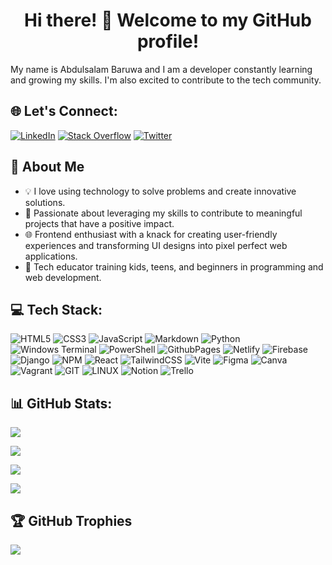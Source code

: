 <div>
<h1 align="center">Hi there! 👋 Welcome to my GitHub profile!</h1>
<p>My name is Abdulsalam Baruwa and I am a developer constantly learning and growing my skills. I'm also excited to contribute to the tech community.</p>
</div>

<div align="left">
  
## 🌐 Let's Connect:
[![LinkedIn](https://img.shields.io/badge/LinkedIn-%230077B5.svg?logo=linkedin&logoColor=white)](https://linkedin.com/in/abdulsalam-baruwa) [![Stack Overflow](https://img.shields.io/badge/-Stackoverflow-FE7A16?logo=stack-overflow&logoColor=white)](https://stackoverflow.com/users/21849769) [![Twitter](https://img.shields.io/badge/Twitter-%231DA1F2.svg?logo=Twitter&logoColor=white)](https://twitter.com/dmystical_coder) 

</div>
 
## 🌟 About Me

- 💡 I love using technology to solve problems and create innovative solutions.
- 🚀 Passionate about leveraging my skills to contribute to meaningful projects that have a positive impact.
- 🌐 Frontend enthusiast with a knack for creating user-friendly experiences and transforming UI designs into pixel perfect web applications.
- 💬 Tech educator training kids, teens, and beginners in programming and web development.

## 💻 Tech Stack:
![HTML5](https://img.shields.io/badge/html5-%23E34F26.svg?style=for-the-badge&logo=html5&logoColor=white) ![CSS3](https://img.shields.io/badge/css3-%231572B6.svg?style=for-the-badge&logo=css3&logoColor=white) ![JavaScript](https://img.shields.io/badge/javascript-%23323330.svg?style=for-the-badge&logo=javascript&logoColor=%23F7DF1E) ![Markdown](https://img.shields.io/badge/markdown-%23000000.svg?style=for-the-badge&logo=markdown&logoColor=white) ![Python](https://img.shields.io/badge/python-3670A0?style=for-the-badge&logo=python&logoColor=ffdd54) ![Windows Terminal](https://img.shields.io/badge/Windows%20Terminal-%234D4D4D.svg?style=for-the-badge&logo=windows-terminal&logoColor=white) ![PowerShell](https://img.shields.io/badge/PowerShell-%235391FE.svg?style=for-the-badge&logo=powershell&logoColor=white) ![GithubPages](https://img.shields.io/badge/github%20pages-121013?style=for-the-badge&logo=github&logoColor=white) ![Netlify](https://img.shields.io/badge/netlify-%23000000.svg?style=for-the-badge&logo=netlify&logoColor=#00C7B7) ![Firebase](https://img.shields.io/badge/firebase-%23039BE5.svg?style=for-the-badge&logo=firebase) ![Django](https://img.shields.io/badge/django-%23092E20.svg?style=for-the-badge&logo=django&logoColor=white) ![NPM](https://img.shields.io/badge/NPM-%23CB3837.svg?style=for-the-badge&logo=npm&logoColor=white) ![React](https://img.shields.io/badge/react-%2320232a.svg?style=for-the-badge&logo=react&logoColor=%2361DAFB) ![TailwindCSS](https://img.shields.io/badge/tailwindcss-%2338B2AC.svg?style=for-the-badge&logo=tailwind-css&logoColor=white) ![Vite](https://img.shields.io/badge/vite-%23646CFF.svg?style=for-the-badge&logo=vite&logoColor=white) ![Figma](https://img.shields.io/badge/figma-%23F24E1E.svg?style=for-the-badge&logo=figma&logoColor=white) ![Canva](https://img.shields.io/badge/Canva-%2300C4CC.svg?style=for-the-badge&logo=Canva&logoColor=white) ![Vagrant](https://img.shields.io/badge/vagrant-%231563FF.svg?style=for-the-badge&logo=vagrant&logoColor=white) ![GIT](https://img.shields.io/badge/Git-fc6d26?style=for-the-badge&logo=git&logoColor=white) ![LINUX](https://img.shields.io/badge/Linux-FCC624?style=for-the-badge&logo=linux&logoColor=black) ![Notion](https://img.shields.io/badge/Notion-%23000000.svg?style=for-the-badge&logo=notion&logoColor=white) ![Trello](https://img.shields.io/badge/Trello-%23026AA7.svg?style=for-the-badge&logo=Trello&logoColor=white)

## 📊 GitHub Stats:
<div>
  
[![](https://visitcount.itsvg.in/api?id=dmystical-coder&icon=0&color=0)](https://visitcount.itsvg.in)

![](https://github-readme-stats.vercel.app/api/top-langs/?username=dmystical-coder&theme=onedark&hide_border=false&include_all_commits=false&count_private=true&layout=compact) 

![](https://github-readme-stats.vercel.app/api?username=dmystical-coder&theme=onedark&hide_border=false&include_all_commits=false&count_private=true)

![](https://github-readme-streak-stats.herokuapp.com/?user=dmystical-coder&theme=onedark&hide_border=false)

</div>

## 🏆 GitHub Trophies
![](https://github-profile-trophy.vercel.app/?username=dmystical-coder&theme=onedark&no-frame=false&no-bg=false&margin-w=4)

<!-- Proudly created with GPRM ( https://gprm.itsvg.in ) -->
